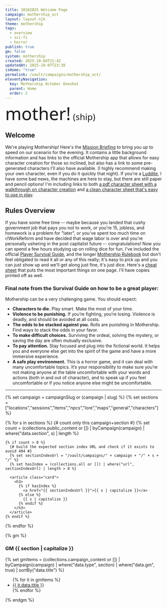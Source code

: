 ```yaml
---
title: 10102025 Welcome Page
campaign: mothership_oct
layout: layout.njk
theme: mothership
tags:
  - overview
  - sci-fi
  - horror
publish: true
gm: false
system: mothership
created: 2025-10-04T21:42
updatedAt: 2025-10-07T23:38
isHome: "true"
permalink: /vault/campaigns/mothership_oct/
eleventyNavigation:
  key: Mothership October Oneshot
  parent: Home
  order: 2
---
```

<style>
  /* 1) Register the font (adjust the family name if needed) */
  @font-face {
    font-family: "Caramello Free";
    src: url("/assets/fonts/Caramello%20Free.woff2") format("woff2");
    font-weight: 400;
    font-style: normal;
    font-display: swap;
  }

  /* 2) Use it on your wordmark (with fallbacks) */
  .wordmark {
    font-family: "Caramello Free", system-ui, -apple-system, "Segoe UI", Roboto, Arial, sans-serif;
    line-height: 1;
  }

  .wordmark span { font-size: 4em; }
  .wordmark b { font-size: 50%; font-weight: normal; }
</style>

<p class="wordmark"><span>mother!<b> (ship)</b></span></p>

## Welcome
We're playing Mothership! Here's the [Mission Briefing](/vault/campaigns/mothership_oct/sessions/mission-briefing/) to bring you up to speed on our scenario for the evening. It contains a little background information and has links to the official Mothership app that allows for easy character creation for those so inclined, but also has a link to some pre-generated characters I'll also have available. (I highly recommend making your own character, even if you do it quickly that night). If you're a [Luddite](https://en.wikipedia.org/wiki/Luddite), I have some bad news, the machines are here to stay, but there are still paper and pencil options! I'm including links to both [a pdf character sheet with a walkthrough on character creation](/assets/pdfs/Mothership_Character_Profile_advanced.pdf) and [a clean character sheet that's easy to use in play](/assets/pdfs/Mothership_Character_Profile_basic.pdf).

## Rules Overview
If you have some free time -- maybe because you landed that cushy government job that pays you not to work, or you're 15, jobless, and homework is a problem for "later", or you've spent too much time on r/WorkReform and have decided that wage labor is over and you're personally ushering in the post capitalist future -- congratulations! Now you can spend a few hours studying up on rolling dice for fun. I've included the official [Player Survival Guide](/assets/pdfs/Player-Survival-Guide-v1.2.pdf), and the longer [Mothership Rulebook](/assets/pdfs/Mothership-Zine-Rulebook-v5.pdf) but don't feel obligated to read it all or any of this really; it's easy to pick up and you can just show up and we'll get along just fine, it's just dice. Here's a [cheat sheet](/assets/pdfs/player-cheat-sheet.pdf) that puts the most important things on one page. I'll have copies printed off as well.

### Final note from the Survival Guide on how to be a great player:
Mothership can be a very challenging game. You should expect:
- **Characters to die.** Play smart. Make the most of your time.
- **Violence to be punishing.** If you’re fighting, you’re losing. Violence is deadly, and should be avoided at all costs.
- **The odds to be stacked against you.** Rolls are punishing in Mothership. Find ways to stack the odds in your favor.
- **To make difficult choices.** Surviving the ordeal, solving the mystery, or saving the day are often mutually exclusive.
- **To pay attention.** Stay focused and plug into the fictional world. It helps you and everyone else get into the spirit of the game and have a more immersive experience.
- **A safe play environment.** This is a horror game, and it can deal with many uncomfortable topics. It’s your responsibility to make sure you’re not making anyone at the table uncomfortable with your words and actions (both in and out of character), and to speak up if you feel uncomfortable or if you notice anyone else might be uncomfortable.

***

{% set campaign = campaignSlug or (campaign | slug) %}
{% set sections = ["locations","sessions","items","npcs","lore","maps","general","characters"] %}

<section class="cards">
  {% for s in sections %}
    {# count only this campaign+section #}
    {% set count = (collections.public_content or [])
      | byCampaign(campaign)
      | where("data.section", s)
      | length %}

    {% if count > 0 %}
      {# build the expected section index URL and check if it exists to avoid 404 #}
      {% set sectionIndexUrl = "/vault/campaigns/" + campaign + "/" + s + "/" %}
      {% set hasIndex = (collections.all or []) | where("url", sectionIndexUrl) | length > 0 %}

      <article class="card">
        <h3>
          {% if hasIndex %}
            <a href="{{ sectionIndexUrl }}">{{ s | capitalize }}</a>
          {% else %}
            {{ s | capitalize }}
          {% endif %}
        </h3>
      </article>
    {% endif %}
  {% endfor %}
</section>

{% gm %}
<h3>GM {{ section | capitalize }}</h2>
{% set gmItems = (collections.campaign_content or [])
  | byCampaign(campaign)
  | where("data.type", section)
  | where("data.gm", true)
  | sortBy("data.title") %}
<ul class="list">
  {% for it in gmItems %}
    <li><a href="{{ it.url | gmHref }}">{{ it.data.title }}</a></li>
  {% endfor %}
</ul>
{% endgm %}


